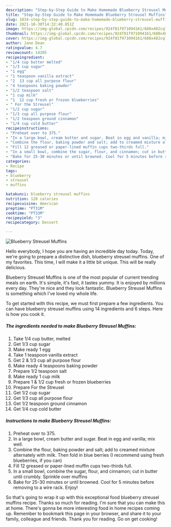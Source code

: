 ```yaml
---
description: "Step-by-Step Guide to Make Homemade Blueberry Streusel Muffins"
title: "Step-by-Step Guide to Make Homemade Blueberry Streusel Muffins"
slug: 1034-step-by-step-guide-to-make-homemade-blueberry-streusel-muffins
date: 2021-10-30T14:32:40.851Z
image: https://img-global.cpcdn.com/recipes/924f81f971094161/680x482cq70/blueberry-streusel-muffins-recipe-main-photo.jpg
thumbnail: https://img-global.cpcdn.com/recipes/924f81f971094161/680x482cq70/blueberry-streusel-muffins-recipe-main-photo.jpg
cover: https://img-global.cpcdn.com/recipes/924f81f971094161/680x482cq70/blueberry-streusel-muffins-recipe-main-photo.jpg
author: Jane Dean
ratingvalue: 4.7
reviewcount: 14205
recipeingredient:
- "1/4 cup butter melted"
- "1/3 cup sugar"
- "1 egg"
- "1 teaspoon vanilla extract"
- "2  13 cup all purpose flour"
- "4 teaspoons baking powder"
- "1/2 teaspoon salt"
- "1 cup milk"
- "1  12 cup fresh or frozen blueberries"
- " For the Streusel"
- "1/2 cup sugar"
- "1/3 cup all purpose flour"
- "1/2 teaspoon ground cinnamon"
- "1/4 cup cold butter"
recipeinstructions:
- "Preheat over to 375."
- "In a large bowl, cream butter and sugar. Beat in egg and vanilla; mix well."
- "Combine the flour, baking powder and salt; add to creamed mixture alternately with milk. Then fold in blue berries (I recommend using fresh blueberries, if you can)"
- "Fill 12 greased or paper-lined muffin cups two-thirds full."
- "In a small bowl, combine the sugar, flour, and cinnamon; cut in butter until crumbly. Sprinkle over muffins"
- "Bake for 25-30 minutes or until browned. Cool for 5 minutes before removing to a wire rack. Enjoy!"
categories:
- Recipe
tags:
- blueberry
- streusel
- muffins

katakunci: blueberry streusel muffins 
nutrition: 128 calories
recipecuisine: American
preptime: "PT31M"
cooktime: "PT33M"
recipeyield: "3"
recipecategory: Dessert

---
```



![Blueberry Streusel Muffins](https://img-global.cpcdn.com/recipes/924f81f971094161/680x482cq70/blueberry-streusel-muffins-recipe-main-photo.jpg)

Hello everybody, I hope you are having an incredible day today. Today, we're going to prepare a distinctive dish, blueberry streusel muffins. One of my favorites. This time, I will make it a little bit unique. This will be really delicious.

Blueberry Streusel Muffins is one of the most popular of current trending meals on earth. It's simple, it's fast, it tastes yummy. It is enjoyed by millions every day. They're nice and they look fantastic. Blueberry Streusel Muffins is something which I've loved my whole life.




To get started with this recipe, we must first prepare a few ingredients. You can have blueberry streusel muffins using 14 ingredients and 6 steps. Here is how you cook it.

<!--inarticleads1-->

##### The ingredients needed to make Blueberry Streusel Muffins:

1. Take 1/4 cup butter, melted
1. Get 1/3 cup sugar
1. Make ready 1 egg
1. Take 1 teaspoon vanilla extract
1. Get 2 &amp; 1/3 cup all purpose flour
1. Make ready 4 teaspoons baking powder
1. Prepare 1/2 teaspoon salt
1. Make ready 1 cup milk
1. Prepare 1 &amp; 1/2 cup fresh or frozen blueberries
1. Prepare  For the Streusel
1. Get 1/2 cup sugar
1. Get 1/3 cup all purpose flour
1. Get 1/2 teaspoon ground cinnamon
1. Get 1/4 cup cold butter




<!--inarticleads2-->

##### Instructions to make Blueberry Streusel Muffins:

1. Preheat over to 375.
1. In a large bowl, cream butter and sugar. Beat in egg and vanilla; mix well.
1. Combine the flour, baking powder and salt; add to creamed mixture alternately with milk. Then fold in blue berries (I recommend using fresh blueberries, if you can)
1. Fill 12 greased or paper-lined muffin cups two-thirds full.
1. In a small bowl, combine the sugar, flour, and cinnamon; cut in butter until crumbly. Sprinkle over muffins
1. Bake for 25-30 minutes or until browned. Cool for 5 minutes before removing to a wire rack. Enjoy!




So that's going to wrap it up with this exceptional food blueberry streusel muffins recipe. Thanks so much for reading. I'm sure that you can make this at home. There's gonna be more interesting food in home recipes coming up. Remember to bookmark this page in your browser, and share it to your family, colleague and friends. Thank you for reading. Go on get cooking!
